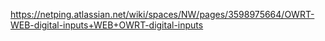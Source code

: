 https://netping.atlassian.net/wiki/spaces/NW/pages/3598975664/OWRT-WEB-digital-inputs+WEB+OWRT-digital-inputs
